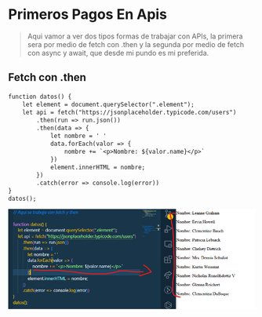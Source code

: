 # Primeros Pagos En Apis

>Aqui vamor a ver dos tipos formas de trabajar con APIs, la primera sera por medio de fetch con .then y la segunda por medio de fetch  con async y await, que desde mi pundo es mi preferida.

## Fetch con .then

```JS
function datos() {
    let element = document.querySelector(".element");
    let api = fetch("https://jsonplaceholder.typicode.com/users")
        .then(run => run.json())
        .then(data => {
            let nombre = ' '
            data.forEach(valor => {
                nombre += `<p>Nombre: ${valor.name}</p>`
            })
            element.innerHTML = nombre;
        })
        .catch(error => console.log(error))
}
datos();
```
![alt text](img/parte1.png)

